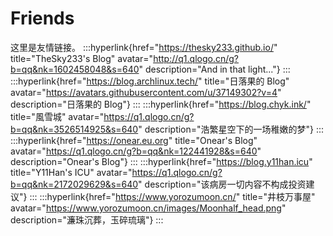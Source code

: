 # Friends

这里是友情链接。
:::hyperlink{href="https://thesky233.github.io/" title="TheSky233's Blog" avatar="http://q1.qlogo.cn/g?b=qq&nk=1602458048&s=640" description="And in that light..."}
:::
:::hyperlink{href="https://blog.archlinux.tech/" title="日落果的 Blog" avatar="https://avatars.githubusercontent.com/u/37149302?v=4" description="日落果的 Blog"}
:::
:::hyperlink{href="https://blog.chyk.ink/" title="風雪城" avatar="https://q1.qlogo.cn/g?b=qq&nk=3526514925&s=640" description="浩繁星空下的一场稚嫩的梦"}
:::
:::hyperlink{href="https://onear.eu.org" title="Onear's Blog" avatar="https://q1.qlogo.cn/g?b=qq&nk=122441928&s=640" description="Onear's Blog"}
:::
:::hyperlink{href="https://blog.y11han.icu" title="Y11Han's ICU" avatar="https://q1.qlogo.cn/g?b=qq&nk=2172029629&s=640" description="该病房一切内容不构成投资建议"}
:::
:::hyperlink{href="https://www.yorozumoon.cn/" title="井枝万事屋" avatar="https://www.yorozumoon.cn/images/Moonhalf_head.png" description="濂珠沉葬，玉碎琉璃"}
:::